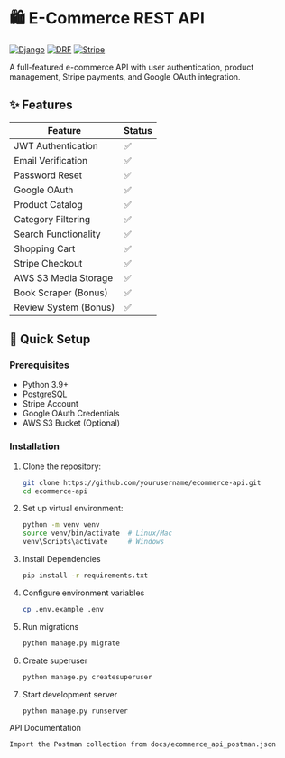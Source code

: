 # 🛍️ E-Commerce REST API

[![Django](https://img.shields.io/badge/Django-5.2.3-green.svg)](https://www.djangoproject.com/)
[![DRF](https://img.shields.io/badge/DRF-3.16.0-blue.svg)](https://www.django-rest-framework.org/)
[![Stripe](https://img.shields.io/badge/Stripe-12.2.0-yellow.svg)](https://stripe.com/)

A full-featured e-commerce API with user authentication, product management, Stripe payments, and Google OAuth integration.

## ✨ Features

| Feature                | Status |
|------------------------|--------|
| JWT Authentication     | ✅     |
| Email Verification     | ✅     |
| Password Reset         | ✅     |
| Google OAuth           | ✅     |
| Product Catalog        | ✅     |
| Category Filtering     | ✅     |
| Search Functionality   | ✅     |
| Shopping Cart          | ✅     |
| Stripe Checkout        | ✅     |
| AWS S3 Media Storage   | ✅     |
| Book Scraper (Bonus)   | ✅     |
| Review System (Bonus)  | ✅     |

## 🚀 Quick Setup

### Prerequisites
- Python 3.9+
- PostgreSQL
- Stripe Account
- Google OAuth Credentials
- AWS S3 Bucket (Optional)

### Installation

1. Clone the repository:
   ```bash
   git clone https://github.com/yourusername/ecommerce-api.git
   cd ecommerce-api
2. Set up virtual environment:
   ```bash
   python -m venv venv
   source venv/bin/activate  # Linux/Mac
   venv\Scripts\activate     # Windows
3. Install Dependencies
   ```bash
   pip install -r requirements.txt
5. Configure environment variables
   ```bash
   cp .env.example .env
6. Run migrations
   ```bash
   python manage.py migrate
7. Create superuser
   ```bash
   python manage.py createsuperuser
8. Start development server
   ```bash
   python manage.py runserver
API Documentation
   ```bash
   Import the Postman collection from docs/ecommerce_api_postman.json



